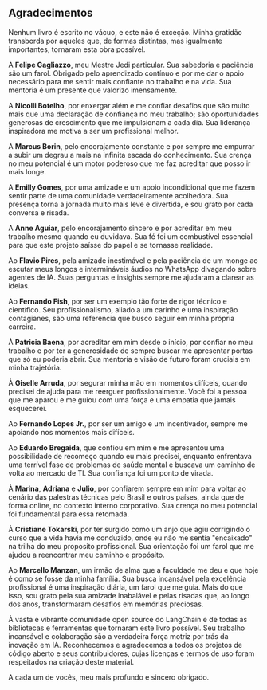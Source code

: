 ## **Agradecimentos**

Nenhum livro é escrito no vácuo, e este não é exceção. Minha gratidão transborda por aqueles que, de formas distintas, mas igualmente importantes, tornaram esta obra possível.

A **Felipe Gagliazzo**, meu Mestre Jedi particular. Sua sabedoria e paciência são um farol. Obrigado pelo aprendizado contínuo e por me dar o apoio necessário para me sentir mais confiante no trabalho e na vida. Sua mentoria é um presente que valorizo imensamente.

A **Nicolli Botelho**, por enxergar além e me confiar desafios que são muito mais que uma declaração de confiança no meu trabalho; são oportunidades generosas de crescimento que me impulsionam a cada dia. Sua liderança inspiradora me motiva a ser um profissional melhor.

A **Marcus Borin**, pelo encorajamento constante e por sempre me empurrar a subir um degrau a mais na infinita escada do conhecimento. Sua crença no meu potencial é um motor poderoso que me faz acreditar que posso ir mais longe.

A **Emilly Gomes**, por uma amizade e um apoio incondicional que me fazem sentir parte de uma comunidade verdadeiramente acolhedora. Sua presença torna a jornada muito mais leve e divertida, e sou grato por cada conversa e risada.

A **Anne Aguiar**, pelo encorajamento sincero e por acreditar em meu trabalho mesmo quando eu duvidava. Sua fé foi um combustível essencial para que este projeto saísse do papel e se tornasse realidade.

Ao **Flavio Pires**, pela amizade inestimável e pela paciência de um monge ao escutar meus longos e intermináveis áudios no WhatsApp divagando sobre agentes de IA. Suas perguntas e insights sempre me ajudaram a clarear as ideias.

Ao **Fernando Fish**, por ser um exemplo tão forte de rigor técnico e científico. Seu profissionalismo, aliado a um carinho e uma inspiração contagianes, são uma referência que busco seguir em minha própria carreira.

À **Patricia Baena**, por acreditar em mim desde o início, por confiar no meu trabalho e por ter a generosidade de sempre buscar me apresentar portas que só eu poderia abrir. Sua mentoria e visão de futuro foram cruciais em minha trajetória.

À **Giselle Arruda**, por segurar minha mão em momentos difíceis, quando precisei de ajuda para me reerguer profissionalmente. Você foi a pessoa que me aparou e me guiou com uma força e uma empatia que jamais esquecerei.

Ao **Fernando Lopes Jr.**, por ser um amigo e um incentivador, sempre me apoiando nos momentos mais difíceis.

Ao **Eduardo Bregaida**, que confiou em mim e me apresentou uma possibilidade de recomeço quando eu mais precisei, enquanto enfrentava uma terrível fase de problemas de saúde mental e buscava um caminho de volta ao mercado de TI. Sua confiança foi um ponto de virada.

À **Marina**, **Adriana** e **Julio**, por confiarem sempre em mim para voltar ao cenário das palestras técnicas pelo Brasil e outros países, ainda que de forma online, no contexto interno corporativo. Sua crença no meu potencial foi fundamental para essa retomada.

À **Cristiane Tokarski**, por ter surgido como um anjo que agiu corrigindo o curso que a vida havia me conduzido, onde eu não me sentia "encaixado" na trilha do meu proposito profissional. Sua orientação foi um farol que me ajudou a reencontrar meu caminho e propósito.

Ao **Marcello Manzan**, um irmão de alma que a faculdade me deu e que hoje é como se fosse da minha família. Sua busca incansável pela excelência profissional é uma inspiração diária, um farol que me guia. Mais do que isso, sou grato pela sua amizade inabalável e pelas risadas que, ao longo dos anos, transformaram desafios em memórias preciosas.

À vasta e vibrante comunidade open source do LangChain e de todas as bibliotecas e ferramentas que tornaram este livro possível. Seu trabalho incansável e colaboração são a verdadeira força motriz por trás da inovação em IA. Reconhecemos e agradecemos a todos os projetos de código aberto e seus contribuidores, cujas licenças e termos de uso foram respeitados na criação deste material.

A cada um de vocês, meu mais profundo e sincero obrigado.